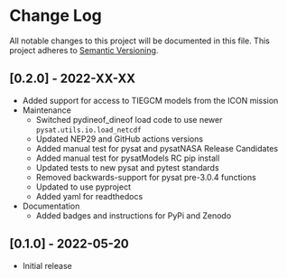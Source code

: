 Change Log
==========
All notable changes to this project will be documented in this file.
This project adheres to [Semantic Versioning](https://semver.org/).

[0.2.0] - 2022-XX-XX
--------------------
* Added support for access to TIEGCM models from the ICON mission
* Maintenance
  * Switched pydineof_dineof load code to use newer `pysat.utils.io.load_netcdf`
  * Updated NEP29 and GitHub actions versions
  * Added manual test for pysat and pysatNASA Release Candidates
  * Added manual test for pysatModels RC pip install
  * Updated tests to new pysat and pytest standards
  * Removed backwards-support for pysat pre-3.0.4 functions
  * Updated to use pyproject
  * Added yaml for readthedocs
* Documentation
  * Added badges and instructions for PyPi and Zenodo

[0.1.0] - 2022-05-20
--------------------
* Initial release
